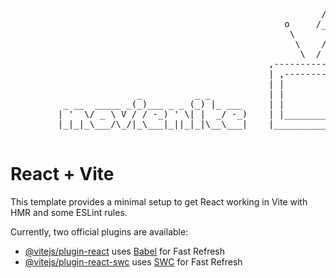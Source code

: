 
<pre>

                                                           /\ o  
                                                    o     /_ /~~/
                                                     \      / \/
                                                      \    / 
                                                       \  /
                                                 ,-----------------,
                                                 | ,-----------,   |
                                                 | |           | O |
                        _          _ _           | |           | O |
          _ __  _____ _(_)___ _ _ (_) |_ ___     | |           |...|
         | '  \/ _ \ V / / -_) ' \| |  _/ -_)    | |___________|I#I|
         |_|_|_\___/\_/|_\___|_||_|_|\__\___|    |_________________|
  
</pre>

# React + Vite

This template provides a minimal setup to get React working in Vite with HMR and some ESLint rules.

Currently, two official plugins are available:

- [@vitejs/plugin-react](https://github.com/vitejs/vite-plugin-react/blob/main/packages/plugin-react/README.md) uses [Babel](https://babeljs.io/) for Fast Refresh
- [@vitejs/plugin-react-swc](https://github.com/vitejs/vite-plugin-react-swc) uses [SWC](https://swc.rs/) for Fast Refresh
